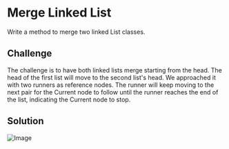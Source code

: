 # Merge Linked List
Write a method to merge two linked List classes.

## Challenge
The challenge is to have both linked lists merge starting from the head. The head of the first list will move to the second list's head. We approached it with two runners as reference nodes. The runner will keep moving to the next pair for the Current node to follow until the runner reaches the end of the list, indicating the Current node to stop.

## Solution
![Image](MergedLinkedLists\asset\MergeLinkedLists.jpg)
